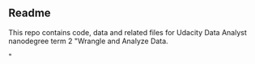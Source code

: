 ## Readme

This repo contains code, data and related files for Udacity Data Analyst nanodegree term 2 "Wrangle and Analyze Data.


"

